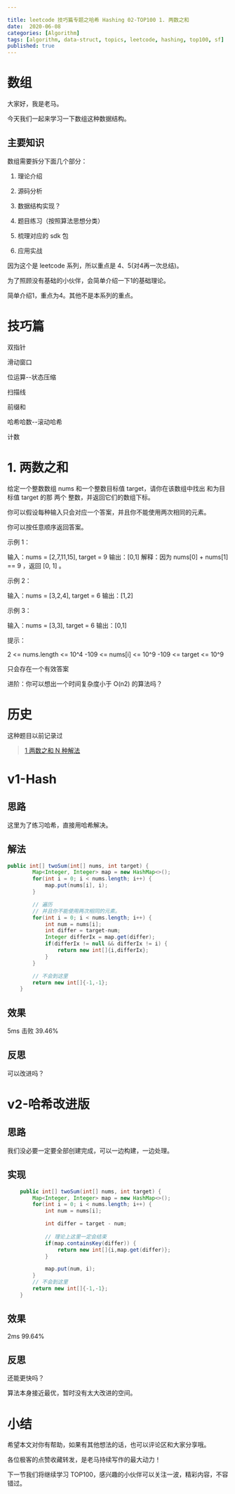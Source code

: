 ```yaml
---

title: leetcode 技巧篇专题之哈希 Hashing 02-TOP100 1. 两数之和
date:  2020-06-08
categories: [Algorithm]
tags: [algorithm, data-struct, topics, leetcode, hashing, top100, sf]
published: true
---
```



# 数组

大家好，我是老马。

今天我们一起来学习一下数组这种数据结构。

## 主要知识

数组需要拆分下面几个部分：

1. 理论介绍

2. 源码分析

3. 数据结构实现？

4. 题目练习（按照算法思想分类）

5. 梳理对应的 sdk 包

6. 应用实战

因为这个是 leetcode 系列，所以重点是 4、5(对4再一次总结)。

为了照顾没有基础的小伙伴，会简单介绍一下1的基础理论。

简单介绍1，重点为4。其他不是本系列的重点。

# 技巧篇

双指针

滑动窗口

位运算--状态压缩

扫描线

前缀和

哈希哈数--滚动哈希

计数

# 1. 两数之和

给定一个整数数组 nums 和一个整数目标值 target，请你在该数组中找出 和为目标值 target  的那 两个 整数，并返回它们的数组下标。

你可以假设每种输入只会对应一个答案，并且你不能使用两次相同的元素。

你可以按任意顺序返回答案。

示例 1：

输入：nums = [2,7,11,15], target = 9
输出：[0,1]
解释：因为 nums[0] + nums[1] == 9 ，返回 [0, 1] 。

示例 2：

输入：nums = [3,2,4], target = 6
输出：[1,2]

示例 3：

输入：nums = [3,3], target = 6
输出：[0,1]
 

提示：

2 <= nums.length <= 10^4
-109 <= nums[i] <= 10^9
-109 <= target <= 10^9

只会存在一个有效答案

进阶：你可以想出一个时间复杂度小于 O(n2) 的算法吗？


# 历史

这种题目以前记录过

> [1 两数之和 N 种解法](https://houbb.github.io/2020/06/08/algorithm-000-leetcode-data-struct-001-array-03-001-two-sum)

# v1-Hash

## 思路

这里为了练习哈希，直接用哈希解决。

## 解法

```java
public int[] twoSum(int[] nums, int target) {
        Map<Integer, Integer> map = new HashMap<>();
        for(int i = 0; i < nums.length; i++) {
            map.put(nums[i], i);
        }

        // 遍历
        // 并且你不能使用两次相同的元素。
        for(int i = 0; i < nums.length; i++) {
            int num = nums[i];
            int differ = target-num;
            Integer differIx = map.get(differ);
            if(differIx != null && differIx != i) {
                return new int[]{i,differIx};
            }
        }

        // 不会到这里
        return new int[]{-1,-1};
    }
```

## 效果

5ms 击败 39.46%

## 反思

可以改进吗？

# v2-哈希改进版

## 思路

我们没必要一定要全部创建完成，可以一边构建，一边处理。

## 实现

```java
    public int[] twoSum(int[] nums, int target) {
        Map<Integer, Integer> map = new HashMap<>();
        for(int i = 0; i < nums.length; i++) {
            int num = nums[i];

            int differ = target - num;
            
            // 理论上这里一定会结束
            if(map.containsKey(differ)) {
                return new int[]{i,map.get(differ)};
            }

            map.put(num, i);
        }
        // 不会到这里
        return new int[]{-1,-1};
    }
```

## 效果

2ms  99.64%

## 反思

还能更快吗？

算法本身接近最优，暂时没有太大改进的空间。

# 小结

希望本文对你有帮助，如果有其他想法的话，也可以评论区和大家分享哦。

各位极客的点赞收藏转发，是老马持续写作的最大动力！

下一节我们将继续学习 TOP100，感兴趣的小伙伴可以关注一波，精彩内容，不容错过。


